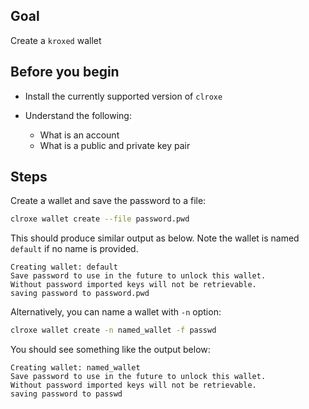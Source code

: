 ## Goal

Create a `kroxed` wallet

## Before you begin

* Install the currently supported version of `clroxe`

* Understand the following:
  * What is an account
  * What is a public and private key pair

## Steps

Create a wallet and save the password to a file:

```sh
clroxe wallet create --file password.pwd
```

This should produce similar output as below. Note the wallet is named `default` if no name is provided.

```console
Creating wallet: default
Save password to use in the future to unlock this wallet.
Without password imported keys will not be retrievable.
saving password to password.pwd
```

Alternatively, you can name a wallet with `-n` option:

```sh
clroxe wallet create -n named_wallet -f passwd
```

You should see something like the output below:

```console
Creating wallet: named_wallet
Save password to use in the future to unlock this wallet.
Without password imported keys will not be retrievable.
saving password to passwd
```
